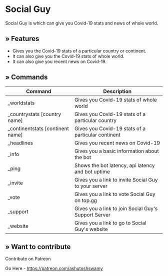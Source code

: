 # Social Guy

Social Guy is which can give you Covid-19 stats and news of whole world.

## » Features

- Gives you the Covid-19 stats of a particular country or continent.
- It can also give you the Covid-19 stats of whole world.
- It can also give you recent news on Covid-19.

## » Commands

| Command                           | Description                                          |
| --------------------------------- | ---------------------------------------------------- |
| \_worldstats                      | Gives you Covid-19 stats of whole world              |
| \_countrystats [country name]     | Gives you Covid-19 stats of a particular country     |
| \_continentstats [continent name] | Gives you Covid-19 stats of a particular continent   |
| \_headlines                            | Gives you recent news on Covid-19                    |
| \_info                            | Gives you a basic information about the bot          |
| \_ping                            | Shows the bot latency, api latency and bot uptime    |
| \_invite                          | Gives you a link to invite Social Guy to your server |
| \_vote                            | Gives you a link to vote Social Guy on top.gg        |
| \_support                         | Gives you a link to join Social Guy's Support Server |
| \_website                         | Gives you a link to go to Social Guy's website       |

## » Want to contribute

Contribute on Patreon

Go Here - https://patreon.com/ashutoshswamy

